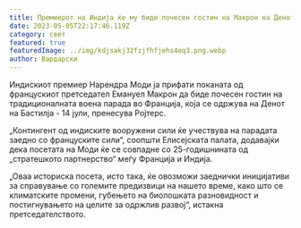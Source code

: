 ```yaml
---
title: Премиерот на Индија ќе му биде почесен гостин на Макрон на Денот на Бастилја
date: 2023-05-05T22:17:46.119Z
category: свет
featured: true
featuredImage: ../img/kdjsakj32fzjfhfjehs4eq3.png.webp
author: Вардарски
---
```


Индискиот премиер Нарендра Моди ја прифати поканата од францускиот претседател Емануел Макрон да биде почесен гостин на традиционалната воена парада во Франција, која се одржува на Денот на Бастилја - 14 јули, пренесува Ројтерс.

„Контингент од индиските вооружени сили ќе учествува на парадата заедно со француските сили“, соопшти Елисејската палата, додавајќи дека посетата на Моди ќе се совпадне со 25-годишнината од „стратешкото партнерство“ меѓу Франција и Индија.

„Оваа историска посета, исто така, ќе овозможи заеднички иницијативи за справување со големите предизвици на нашето време, како што се климатските промени, губењето на биолошката разновидност и постигнувањето на целите за одржлив развој“, истакна претседателството.
